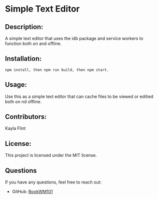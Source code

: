 # Simple Text Editor

## Description:
A simple text editor that uses the idb package and service workers to function both on and offline.

## Installation:
```
npm install, then npm run build, then npm start.
```

## Usage:
Use this as a simple text editor that can cache files to be viewed or editied both on nd offline.

## Contributors:
Kayla Flint

## License:
This project is licensed under the MIT license.


## Questions
If you have any questions, feel free to reach out:
- GitHub: [BookWM101](https://github.com/BookWM101)